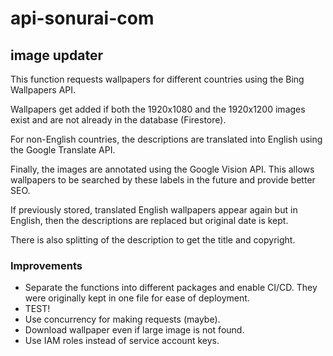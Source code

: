 # api-sonurai-com

## image updater

This function requests wallpapers for different countries using the Bing Wallpapers API.

Wallpapers get added if both the 1920x1080 and the 1920x1200 images exist and are not already in the database (Firestore).

For non-English countries, the descriptions are translated into English using the Google Translate API.

Finally, the images are annotated using the Google Vision API. This allows wallpapers to be searched by these labels in the future and provide better SEO.

If previously stored, translated English wallpapers appear again but in English, then the descriptions are replaced but original date is kept.

There is also splitting of the description to get the title and copyright.

### Improvements
- Separate the functions into different packages and enable CI/CD. They were originally kept in one file for ease of deployment.
- TEST!
- Use concurrency for making requests (maybe).
- Download wallpaper even if large image is not found.
- Use IAM roles instead of service account keys.
